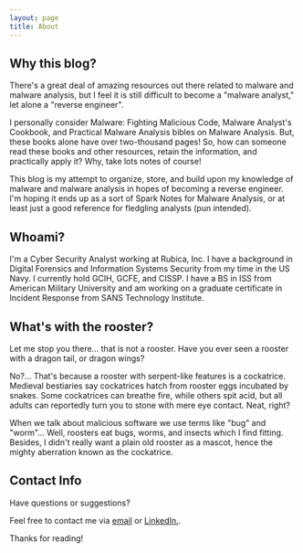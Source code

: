 ```yaml
---
layout: page
title: About
---
```

## Why this blog?

There's a great deal of amazing resources out there related to malware and malware analysis, but I feel it is still difficult to become a "malware analyst," let alone a "reverse engineer".

I personally consider Malware: Fighting Malicious Code, Malware Analyst's Cookbook, and Practical Malware Analysis bibles on Malware Analysis. But, these books alone have over two-thousand pages! So, how can someone read these books and other resources, retain the information, and practically apply it? Why, take lots notes of course!

This blog is my attempt to organize, store, and build upon my knowledge of malware and malware analysis in hopes of becoming a reverse engineer. I'm hoping it ends up as a sort of Spark Notes for Malware Analysis, or at least just a good reference for fledgling analysts (pun intended).

## Whoami?

I'm a Cyber Security Analyst working at Rubica, Inc. I have a background in Digital Forensics and Information Systems Security from my time in the US Navy. I currently hold GCIH, GCFE, and CISSP. I have a BS in ISS from American Military University and am working on a graduate certificate in Incident Response from SANS Technology Institute.

## What's with the rooster?

Let me stop you there... that is not a rooster. Have you ever seen a rooster with a dragon tail, or dragon wings? 

No?... That's because a rooster with serpent-like features is a cockatrice. Medieval bestiaries say cockatrices hatch from rooster eggs incubated by snakes. Some cockatrices can breathe fire, while others spit acid, but all adults can reportedly turn you to stone with mere eye contact. Neat, right?

When we talk about malicious software we use terms like "bug" and "worm"... Well, roosters eat bugs, worms, and insects which I find fitting. Besides, I didn't really want a plain old rooster as a mascot, hence the mighty aberration known as the cockatrice.

## Contact Info

Have questions or suggestions?

Feel free to contact me via [email](ragingroosterrem@gmail.com) or [LinkedIn.](https://www.linkedin.com/in/jordan-zeveney-491760125).

Thanks for reading!
